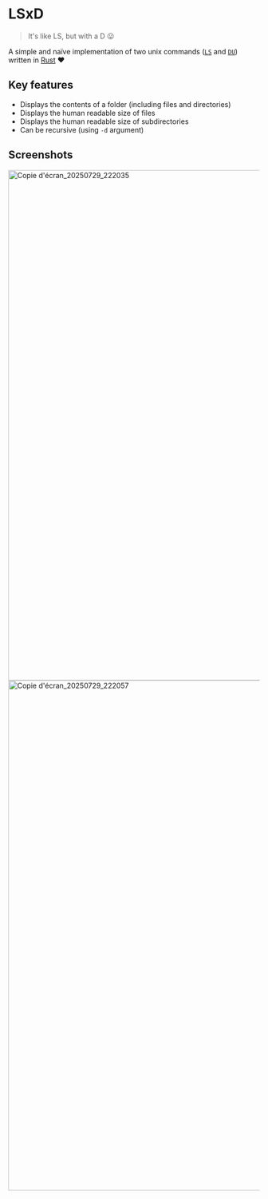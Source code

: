 # LSxD
> It's like LS, but with a D 😛

A simple and naïve implementation of two unix commands ([`LS`](https://www.linux.org/docs/man1/ls.html) and [`DU`](https://www.linux.org/docs/man1/du.html)) written in [Rust](https://www.rust-lang.org/) ❤️

## Key features
- Displays the contents of a folder (including files and directories)
- Displays the human readable size of files
- Displays the human readable size of subdirectories
- Can be recursive (using `-d` argument)
  
## Screenshots

<img width="1920" height="1022" alt="Copie d'écran_20250729_222035" src="https://github.com/user-attachments/assets/2a919e89-0482-49ce-bf6d-e6f6231b7727" />

<img width="1920" height="1022" alt="Copie d'écran_20250729_222057" src="https://github.com/user-attachments/assets/c81c677c-8405-4df5-98d2-13eb27cbe1da" />
